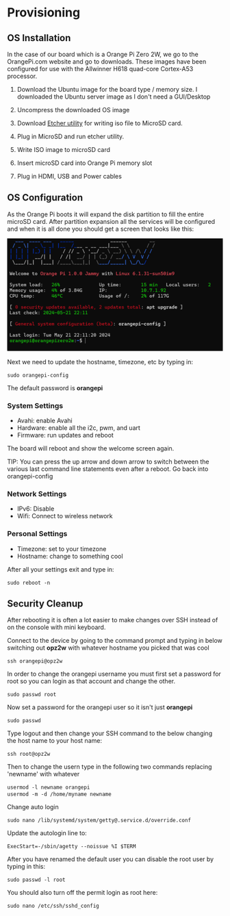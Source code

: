 # Provisioning

## OS Installation

In the case of our board which is a Orange Pi Zero 2W, we go to the OrangePi.com website and go to downloads.  These images have been configured for use with the Allwinner H618 quad-core Cortex-A53 processor.

1. Download the Ubuntu image for the board type / memory size.  I downloaded the Ubuntu server image as I don't need a GUI/Desktop

1. Uncompress the downloaded OS image

1. Download [Etcher utility](https://etcher.balena.io/#download-etcher) for writing iso file to MicroSD card.

1. Plug in MicroSD and run etcher utility.

1. Write ISO image to microSD card

1. Insert microSD card into Orange Pi memory slot

1. Plug in HDMI, USB and Power cables

## OS Configuration

As the Orange Pi boots it will expand the disk partition to fill the entire microSD card.  After partition expansion all the services will be configured and when it is all done you should get a screen that looks like this:

![Orange Pi Welcome Screen](.attachments/orange-pi-welcome-screen.png)

Next we need to update the hostname, timezone, etc by typing in:

    sudo orangepi-config
    
The default password is **orangepi**

### System Settings

* Avahi: enable Avahi 
* Hardware: enable all the i2c, pwm, and uart
* Firmware: run updates and reboot

The board will reboot and show the welcome screen again.

TIP: You can press the up arrow and down arrow to switch between the various last command line statements even after a reboot.   Go back into orangepi-config

### Network Settings

* IPv6: Disable
* Wifi: Connect to wireless network

### Personal Settings

* Timezone: set to your timezone
* Hostname: change to something cool

After all your settings exit and type in:

    sudo reboot -n

## Security Cleanup

After rebooting it is often a lot easier to make changes over SSH instead of on the console with mini keyboard.

Connect to the device by going to the command prompt and typing in below switching out **opz2w** with whatever hostname you picked that was cool

    ssh orangepi@opz2w

In order to change the orangepi username you must first set a password for root so you can login as that account and change the other.

    sudo passwd root

Now set a password for the orangepi user so it isn't just **orangepi**

    sudo passwd

Type logout and then change your SSH command to the below changing the host name to your host name:

    ssh root@opz2w

Then to change the usern type in the following two commands replacing 'newname' with whatever

    usermod -l newname orangepi
    usermod -m -d /home/myname newname

Change auto login

    sudo nano /lib/systemd/system/getty@.service.d/override.conf

Update the autologin line to:

    ExecStart=-/sbin/agetty --noissue %I $TERM



After you have renamed the default user you can disable the root user by typing in this:

    sudo passwd -l root

You should also turn off the permit login as root here:

    sudo nano /etc/ssh/sshd_config